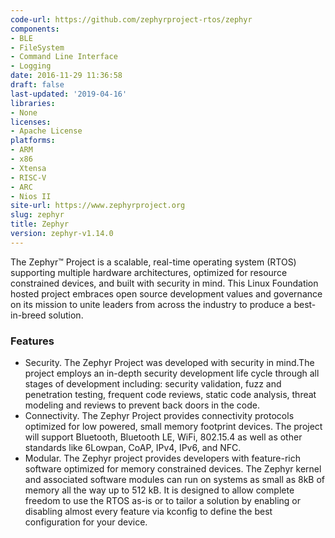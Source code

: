 ```yaml
---
code-url: https://github.com/zephyrproject-rtos/zephyr
components:
- BLE
- FileSystem
- Command Line Interface
- Logging
date: 2016-11-29 11:36:58
draft: false
last-updated: '2019-04-16'
libraries:
- None
licenses:
- Apache License
platforms:
- ARM
- x86
- Xtensa
- RISC-V
- ARC
- Nios II
site-url: https://www.zephyrproject.org
slug: zephyr
title: Zephyr
version: zephyr-v1.14.0
---
```

The Zephyr™ Project is a scalable, real-time operating system (RTOS) supporting multiple hardware architectures, optimized for resource constrained devices, and built with security in mind. This Linux Foundation hosted project embraces open source development values and governance on its mission to unite leaders from across the industry to produce a best-in-breed solution.

<!--more-->

### Features
- Security. The Zephyr Project was developed with security in mind.The project employs an in-depth security development life cycle through all stages of development including: security validation, fuzz and penetration testing, frequent code reviews, static code analysis, threat modeling and reviews to prevent back doors in the code.
- Connectivity. The Zephyr Project provides connectivity protocols optimized for low powered, small memory footprint devices. The project will support Bluetooth, Bluetooth LE, WiFi, 802.15.4 as well as other standards like 6Lowpan, CoAP, IPv4, IPv6, and NFC.
- Modular. The Zephyr project provides developers with feature-rich software optimized for memory constrained devices. The Zephyr kernel and associated software modules can run on systems as small as 8kB of memory all the way up to 512 kB. It is designed to allow complete freedom to use the RTOS as-is or to tailor a solution by enabling or disabling almost every feature via kconfig to define the best configuration for your device.


